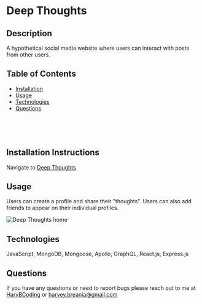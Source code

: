 
  # Deep Thoughts
  

  ## Description
  A hypothetical social media website where users can interact with posts from other users.

  ## Table of Contents
  * [Installation](#installation-instructions)
  * [Usage](#usage)
  * [Technologies](#technologies)
  * [Questions](#questions)
  
  <br>
  <br>
  <br>

  ## Installation Instructions
  Navigate to [Deep Thoughts](https://harvb-deep-thoughts.herokuapp.com/)

  ## Usage
  Users can create a profile and share their "thoughts".  Users can also add friends to appear on their individual profiles.

  ![Deep Thoughts home](https://res.cloudinary.com/dceprxjzq/image/upload/v1652560058/Portfolio/deep-thoughts.png)


  ## Technologies
  JavaScript, MongoDB, Mongoose, Apollo, GraphQL, React.js, Express.js

  

  ## Questions
  If you have any questions or need to report bugs please reach out to me at [HarvBCoding](https://www.github.com/HarvBCoding) or harvey.breania@gmail.com
  
  


